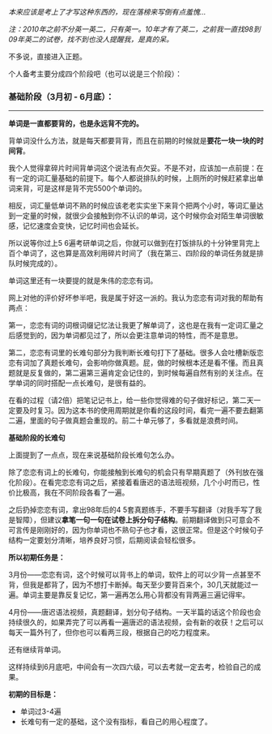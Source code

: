 *本来应该是考上了才写这种东西的，现在落榜来写倒有点羞愧...*

*注：2010年之前不分英一英二，只有英一。10年才有了英二，之前我一直找98到09年英二的试卷，找不到也没人提醒我，是真的呆。*

不多说，直接进入正题。

个人备考主要分成四个阶段吧（也可以说是三个阶段）：

### 基础阶段（3月初 - 6月底）：

***

**单词是一直都要背的，也是永远背不完的。**

背单词没什么方法，就是每天都要背背，而且在前期的时候就是**要花一块一块的时间背**。

我个人觉得拿碎片时间背单词这个说法有点欠妥。不是不对，应该加一点前提：在有一定的词汇量基础的前提下。每个人都说排队的时候，上厕所的时候赶紧拿出单词来背，可是这样是背不完5500个单词的。

相反，词汇量低单词不熟的时候应该老老实实坐下来背个把两个小时，等词汇量达到一定量的时候，就很少会接触到你不认识的单词，这个时候你会对陌生单词很敏感，记忆速度会变快，记忆时间也会延长。

所以说等你过上5 6遍考研单词之后，你就可以做到在打饭排队的十分钟里背完上百个单词了，这也算是高效利用碎片时间了（我在第三、四阶段的单词任务就是排队时候完成的）。

单词这里还有一块要提的就是朱伟的恋恋有词。

网上对他的评价好坏参半吧，我是属于好这一派的。我认为恋恋有词对我的帮助有两点：

第一，恋恋有词的词根词缀记忆法让我更了解单词了，这也是在我有一定词汇量之后感觉到的，因为单词都见过了，所以会更注意单词的特性，而不是意思。

第二，恋恋有词里的长难句部分为我判断长难句打下了基础。很多人会吐槽新版恋恋有词加了真题长难句，会影响你做真题。屁，做的时候根本还是看不懂。而且真题就是反复做的，第二遍第三遍肯定会记住的，到时候每遍自然有别的关注点。在学单词的同时搭配一点长难句，是很有益的。

在看的过程（请2倍）把笔记记书上，给一些你觉得难的句子做好标记，第二天一定要及时复习。因为这本书的使用周期就是你看的这段时间，看完一遍不要去翻第二遍，里面的句子做真题会重现的。前二十单元够了，多看就是浪费时间。

**基础阶段的长难句**

上面提到了一点点，现在来说基础阶段长难句怎么办。

除了恋恋有词上的长难句，你能接触到长难句的机会只有早期真题了（外刊放在强化阶段）。在看完恋恋有词之后，紧接着看唐迟的语法班视频，几个小时而已，性价比极高，我在不同阶段各看了一遍。

之后扔掉恋恋有词，拿出98年后的4 5套真题练手，不要手写翻译（对我手写了我是智障），但建议**拿笔一句一句在试卷上拆分句子结构**。前期翻译做到只可意会不可言传是刚刚好的，因为你单词也不熟句子也才看，这很正常。但是这个时候句子结构一定要划分清晰，培养良好习惯，后期阅读会轻松很多。
  

**所以初期任务是：**

3月份——恋恋有词，这个时候可以背书上的单词，软件上的可以少背一点甚至不背，但我是都背了，因为不想打卡断掉。每天至少要背百来个，30几天就能过一遍。单词主要是靠反复记忆，第一遍再怎么用心背都没有背两遍三遍记得牢。

4月份——唐迟语法视频，真题翻译，划分句子结构。一天半篇的话这个阶段也会持续很久的，如果弄完了可以再看一遍唐迟的语法视频，会有新的收获！之后可以每天一篇外刊了，但你也可以看两三段，根据自己的吃力程度来。

还有继续背单词。

这样持续到6月底吧，中间会有一次四六级，可以去考就一定去考，检验自己的成果。

**初期的目标是：**

* 单词过3-4遍  
* 长难句有一定的基础，这个没有指标，看自己的用心程度了。
